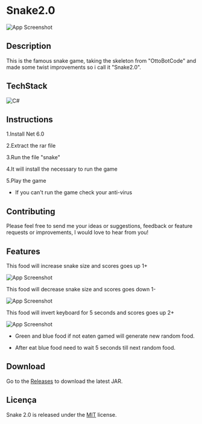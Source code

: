 
# Snake2.0







![App Screenshot](https://imgtr.ee/images/2023/09/16/45ae6c373883a24ebc048557ddec35b0.png)

## Description

This is the famous snake game, taking the skeleton from "OttoBotCode" and made some twist improvements so i call it "Snake2.0".

## TechStack

![C#](https://skillicons.dev/icons?i=cs)



## Instructions

1.Install Net 6.0

2.Extract the rar file

3.Run the file "snake"

4.It will install the necessary to run the game

5.Play the game

- If you can't run the game check your anti-virus
## Contributing

Please feel free to send me your ideas or suggestions, feedback or feature requests or improvements, I would love to hear from you!

## Features

This food will increase snake size and scores goes up 1+

![App Screenshot](https://imgtr.ee/images/2023/09/16/4f5cbf4a1b3096d084d80b10f2edff7d.png)


This food will decrease snake size and scores goes down 1-

![App Screenshot](https://imgtr.ee/images/2023/09/16/543ce6a2b2266d0e75c83a63b777def3.png)

This food will invert keyboard for 5 seconds and scores goes up 2+

![App Screenshot](https://imgtr.ee/images/2023/09/16/b8cd3f956a008a7e3552ba7d795078ec.png)


- Green and blue food if not eaten gamed will generate new random food.

- After eat blue food need to wait 5 seconds till next random food.



## Download

Go to the [Releases](https://github.com/luissantos88/Snake2.0/releases/tag/Latest) to download the latest JAR.

## Licença

Snake 2.0 is released under the [MIT](https://choosealicense.com/licenses/mit/) license.

